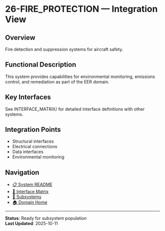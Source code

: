 # 26-FIRE_PROTECTION — Integration View

## Overview
Fire detection and suppression systems for aircraft safety.

## Functional Description
This system provides capabilities for environmental monitoring, emissions control, and remediation as part of the EER domain.

## Key Interfaces
See INTERFACE_MATRIX/ for detailed interface definitions with other systems.

## Integration Points
- Structural interfaces
- Electrical connections
- Data interfaces
- Environmental monitoring

## Navigation
- [📋 System README](./README.md)
- [🔗 Interface Matrix](./INTERFACE_MATRIX/)
- [📂 Subsystems](./SUBSYSTEMS/)
- [🏠 Domain Home](../../)

---
**Status**: Ready for subsystem population  
**Last Updated**: 2025-10-11
